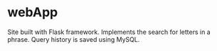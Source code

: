 # webApp
Site built with Flask framework. Implements the search for letters in a phrase. Query history is saved using MySQL.
